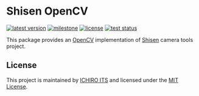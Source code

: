 # Shisen OpenCV

[![latest version](https://img.shields.io/github/v/release/ichiro-its/shisen_opencv)](https://github.com/ichiro-its/shisen_opencv/releases/)
[![milestone](https://img.shields.io/github/milestones/progress/ichiro-its/shisen_opencv/1?label=milestone)](https://github.com/ichiro-its/shisen_opencv/milestone/1)
[![license](https://img.shields.io/github/license/ichiro-its/shisen_opencv)](./LICENSE)
[![test status](https://img.shields.io/github/workflow/status/ichiro-its/shisen_opencv/Build%20and%20Test?label=test)](https://github.com/ichiro-its/shisen_opencv/actions)

This package provides an [OpenCV](https://opencv.org/) implementation of [Shisen](https://github.com/ichiro-its/shisen) camera tools project.

## License

This project is maintained by [ICHIRO ITS](https://github.com/ichiro-its) and licensed under the [MIT License](./LICENSE).
